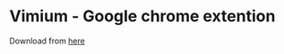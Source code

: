 # Vimium - Google chrome extention

Download from
[here](https://chrome.google.com/webstore/detail/vimium/dbepggeogbaibhgnhhndojpepiihcmeb?hl=en)